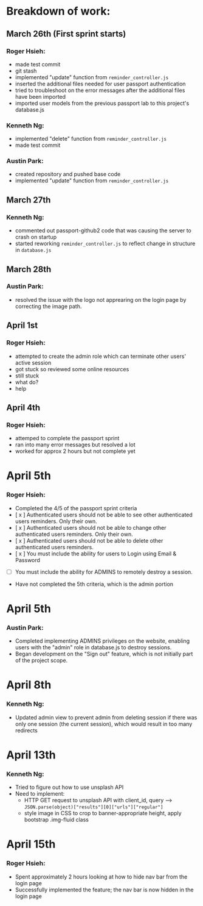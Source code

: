 # Breakdown of work:

## March 26th (First sprint starts)

### Roger Hsieh:
- made test commit
- git stash
- implemented "update" function from `reminder_controller.js`
- inserted the additional files needed for user passport authentication
- tried to troubleshoot on the error messages after the additional files have been imported
- imported user models from the previous passport lab to this project's database.js

### Kenneth Ng:
- implemented "delete" function from `reminder_controller.js`
- made test commit

### Austin Park:
- created repository and pushed base code
- implemented "update" function from `reminder_controller.js`

## March 27th 

### Kenneth Ng:
- commented out passport-github2 code that was causing the server to crash on startup
- started reworking `reminder_controller.js` to reflect change in structure in `database.js`

## March 28th

### Austin Park:
- resolved the issue with the logo not apprearing on the login page by correcting the image path.

## April 1st

### Roger Hsieh:
- attempted to create the admin role which can terminate other users' active session
- got stuck so reviewed some online resources
- still stuck
- what do?
- help

## April 4th

### Roger Hsieh:
- attemped to complete the passport sprint
- ran into many error messages but resolved a lot
- worked for approx 2 hours but not complete yet


# April 5th

### Roger Hsieh:
- Completed the 4/5 of the passport sprint criteria
- [ x ] Authenticated users should not be able to see other authenticated users reminders. Only their own.
- [ x ] Authenticated users should not be able to change other authenticated users reminders. Only their own.
- [ x ] Authenticated users should not be able to delete other authenticated users reminders.
- [ x ] You must include the ability for users to Login using Email & Password 
- [   ] You must include the ability for ADMINS to remotely destroy a session. 
- Have not completed the 5th criteria, which is the admin portion

# April 5th

### Austin Park:
- Completed implementing ADMINS privileges on the website, enabling users with the "admin" role in database.js to destroy sessions.
- Began development on the "Sign out" feature, which is not initially part of the project scope.

# April 8th

### Kenneth Ng:
- Updated admin view to prevent admin from deleting session if there was only one session (the current session), which would result in too many redirects

# April 13th

### Kenneth Ng:
- Tried to figure out how to use unsplash API
- Need to implement: 
    - HTTP GET request to unsplash API with client_id, query --> `JSON.parse(object)["results"][0]["urls"]["regular"]`
    - style image in CSS to crop to banner-appropriate height, apply bootstrap .img-fluid class

# April 15th

### Roger Hsieh:
- Spent approximately 2 hours looking at how to hide nav bar from the login page
- Successfully implemented the feature; the nav bar is now hidden in the login page